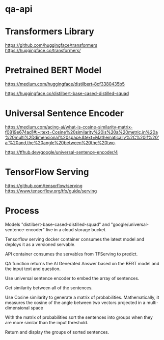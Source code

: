 # qa-api

# Transformers Library
https://github.com/huggingface/transformers
https://huggingface.co/transformers/

# Pretrained BERT Model
https://medium.com/huggingface/distilbert-8cf3380435b5

https://huggingface.co/distilbert-base-cased-distilled-squad

# Universal Sentence Encoder
https://medium.com/acing-ai/what-is-cosine-similarity-matrix-f0819e674ad1#:~:text=Cosine%20similarity%20is%20a%20metric,in%20a%20multi%2Ddimensional%20space.&text=Mathematically%2C%20if%20'a'%20and,the%20angle%20between%20the%20two.

https://tfhub.dev/google/universal-sentence-encoder/4


# TensorFlow Serving
https://github.com/tensorflow/serving
https://www.tensorflow.org/tfx/guide/serving

# Process

Models "distilbert-base-cased-distilled-squad" and "google/universal-sentence-encoder" live in a cloud storage bucket.

Tensorflow serving docker container consumes the latest model and deploys it as a versioned servable.

API container consumes the servables from TFServing to predict.

QA function returns the AI Generated Answer based on the BERT model and the input text and question.

Use universal sentence encoder to embed the array of sentences.

Get similarity between all of the sentences.

Use Cosine similarity to generate a matrix of probabilities. Mathematically, it measures the cosine of the angle between two vectors projected in a multi-dimensional space

With the matrix of probabilities sort the sentences into groups when they are more similar than the input threshold.

Return and display the groups of sorted sentences.


